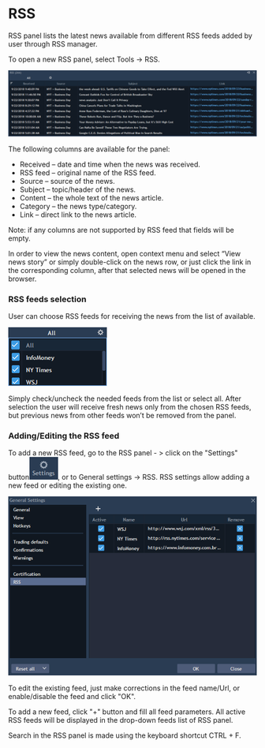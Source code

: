 # RSS

RSS panel lists the latest news available from different RSS feeds added by user through RSS manager.

To open a new RSS panel, select Tools -&gt; RSS.

![](../../.gitbook/assets/rss-links.png)


The following columns are available for the panel:

* Received – date and time when the news was received.
* RSS feed – original name of the RSS feed.
* Source – source of the news.
* Subject – topic/header of the news.
* Content – the whole text of the news article.
* Category – the news type/category.
* Link – direct link to the news article.

Note: if any columns are not supported by RSS feed that fields will be empty.

In order to view the news content, open context menu and select “View news story” or simply double-click on the news row, or just click the link in the corresponding column, after that selected news will be opened in the browser.

### **RSS feeds selection**

User can choose RSS feeds for receiving the news from the list of available.

![](../../.gitbook/assets/all-rss.png)


Simply check/uncheck the needed feeds from the list or select all. After selection the user will receive fresh news only from the chosen RSS feeds, but previous news from other feeds won’t be removed from the panel.

### **Adding/Editing the RSS feed** 

To add a new RSS feed, go to the RSS panel - &gt; click on the "Settings" button![](../../.gitbook/assets/settings.png), 
or to General settings -&gt; RSS. RSS settings allow adding a new feed or editing the existing one.

![](../../.gitbook/assets/rss-settings.png)


To edit the existing feed, just make corrections in the feed name/Url, or enable/disable the feed and click "OK".

To add a new feed, click "+" button and fill all feed parameters. All active RSS feeds will be displayed in the drop-down feeds list of RSS panel.

Search in the RSS panel is made using the keyboard shortcut CTRL + F.



